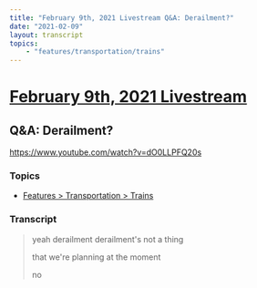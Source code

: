 ```yaml
---
title: "February 9th, 2021 Livestream Q&A: Derailment?"
date: "2021-02-09"
layout: transcript
topics:
    - "features/transportation/trains"
---
```

# [February 9th, 2021 Livestream](../2021-02-09.md)
## Q&A: Derailment?
https://www.youtube.com/watch?v=dO0LLPFQ20s

### Topics
* [Features > Transportation > Trains](../topics/features/transportation/trains.md)

### Transcript

> yeah derailment derailment's not a thing
> 
> that we're planning at the moment
> 
> no
> 
